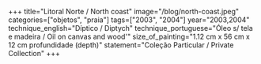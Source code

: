 +++
title="Litoral Norte / North coast"
image="/blog/north-coast.jpeg"
categories=["objetos", "praia"]
tags=["2003", "2004"]
year="2003,2004"
technique_english="Díptico / Diptych"
technique_portuguese="Óleo s/ tela e madeira / Oil on canvas and wood'"
size_of_painting="1.12 cm x 56 cm x 12 cm profundidade (depth)"
statement="Coleção Particular / Private Collection"
+++
